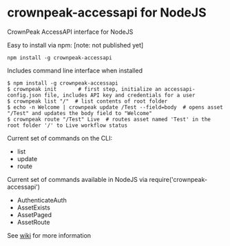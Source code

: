 # crownpeak-accessapi for NodeJS
CrownPeak AccessAPI interface for NodeJS

Easy to install via npm: [note: not published yet]
```
npm install -g crownpeak-accessapi
```

Includes command line interface when installed
```
$ npm install -g crownpeak-accessapi
$ crownpeak init       # first step, initialize an accessapi-config.json file, includes API key and credentials for a user
$ crownpeak list "/"  # list contents of root folder
$ echo -n Welcome | crownpeak update /Test --field=body  # opens asset "/Test" and updates the body field to "Welcome"
$ crownpeak route "/Test" Live  # routes asset named 'Test' in the root folder '/' to Live workflow status
```

Current set of commands on the CLI:
- list
- update
- route

Current set of commands available in NodeJS via require('crownpeak-accessapi')
- AuthenticateAuth
- AssetExists
- AssetPaged
- AssetRoute

See [wiki](https://github.com/crownpeak-contrib/accessapi-clients/wiki) for more information
